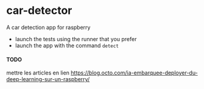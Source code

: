 # car-detector
A car detection app for raspberry

* launch the tests using the runner that you prefer
* launch the app with the command `detect`

#### TODO
mettre les articles en lien https://blog.octo.com/ia-embarquee-deployer-du-deep-learning-sur-un-raspberry/
